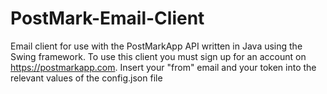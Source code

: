 # PostMark-Email-Client
Email client for use with the PostMarkApp API written in Java using the Swing framework.
To use this client you must sign up for an account on https://postmarkapp.com. 
Insert your "from" email and your token into the relevant values of the config.json file 
